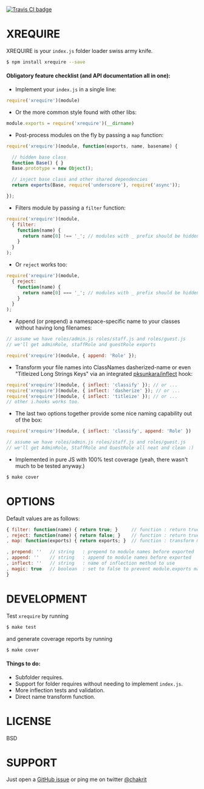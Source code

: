 
[![Travis CI badge](https://api.travis-ci.org/chakrit/xrequire.png?branch=master)](http://travis-ci.org/chakrit/xrequire)

# XREQUIRE

XREQUIRE is your `index.js` folder loader swiss army knife.

```sh
$ npm install xrequire --save
```

#### Obligatory feature checklist (and API documentation all in one):

* Implement your `index.js` in a single line:

```js
require('xrequire')(module)
```

* Or the more common style found with other libs:

```js
module.exports = require('xrequire')(__dirname)
```

* Post-process modules on the fly by passing a `map` function:

```js
require('xrequire')(module, function(exports, name, basename) {

  // hidden base class
  function Base() { }
  Base.prototype = new Object();

  // inject base class and other shared dependencies
  return exports(Base, require('underscore'), require('async'));

});
```

* Filters module by passing a `filter` function:

```js
require('xrequire')(module,
  { filter:
    function(name) {
      return name[0] !== '_'; // modules with _ prefix should be hidden
    }
  }
);
```

* Or `reject` works too:

```js
require('xrequire')(module,
  { reject:
    function(name) {
      return name[0] === '_'; // modules with _ prefix should be hidden
    }
  }
);
```

* Append (or prepend) a namespace-specific name to your classes without having long filenames:

```js
// assume we have roles/admin.js roles/staff.js and roles/guest.js
// we'll get adminRole, staffRole and guestRole exports

require('xrequire')(module, { append: 'Role' });
```

* Transform your file names into ClassNames dasherized-name or even "Titleized Long Strings Keys" via
  an integrated [pksunkara/inflect](https://github.com/pksunkara/inflect) hook:

```js
require('xrequire')(module, { inflect: 'classify' }); // or ...
require('xrequire')(module, { inflect: 'dasherize' }); // or ...
require('xrequire')(module, { inflect: 'titleize' }); // or ...
// other i.hooks works too.
```

* The last two options together provide some nice naming capability out of the box:

```js
require('xrequire')(module, { inflect: 'classify', append: 'Role' })

// assume we have roles/admin.js roles/staff.js and roles/guest.js
// we'll get AdminRole, StaffRole and GuestRole all neat and clean :)
```

* Implemented in pure JS with 100% test coverage (yeah, there wasn't much to be tested anyway.)

```sh
$ make cover
```

# OPTIONS

Default values are as follows:

```js
{ filter: function(name) { return true; }     // function : return true to include only wanted modules
, reject: function(name) { return false; }    // function : return true to reject select modules
, map: function(exports) { return exports; }  // function : transform module exports (useful w/ function() exports)

, prepend: ''   // string   : prepend to module names before exported
, append: ''    // string   : append to module names before exported
, inflect: ''   // string   : name of inflection method to use
, magic: true   // boolean  : set to false to prevent module.exports magic
}
```

# DEVELOPMENT

Test `xrequire` by running

```sh
$ make test
```

and generate coverage reports by running

```sh
$ make cover
```

#### Things to do:

* Subfolder requires.
* Support for folder requires without needing to implement `index.js`.
* More inflection tests and validation.
* Direct name transform function.

# LICENSE

BSD

# SUPPORT

Just open a [GitHub issue](https://github.com/chakrit/xrequire/issues) or ping
me on twitter [@chakrit](http://twitter.com/chakrit)

